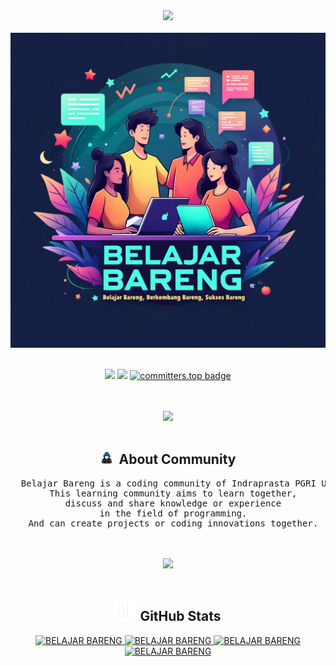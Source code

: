 <div align="center">
<img src="https://readme-typing-svg.demolab.com?font=Inconsolata&weight=500&size=50&duration=4000&color=06b6d4&center=true&vCenter=true&multiline=true&repeat=false&random=false&width=1300&height=140&lines=Hello+World;Welcome+To+Belajar+Bareng+Community+%E2%9C%A9"/>
<br><br>
<img src="./asset/banner.jpg"/>
<br><br>
<p align="center">
  <img src="https://visitor-badge.laobi.icu/badge?page_id=belajarbareng24.belajarbareng24" />
  <a href="https://github.com/belajarbareng24"><img src="https://img.shields.io/github/followers/belajarbareng24?label=followers&style=social"/></a>
  <a href="https://user-badge.committers.top/indonesia/belajarbareng24"><img src="https://user-badge.committers.top/indonesia/belajarbareng24.svg" alt="committers.top badge"></a>
</p>
<br><br>
<img src="https://user-images.githubusercontent.com/73097560/115834477-dbab4500-a447-11eb-908a-139a6edaec5c.gif">
<br><br>
<h2 align="center"><img src="./asset/about_me.gif" width="20px">&nbsp;&nbsp;<b>About Community</b></h2>
<pre>
  Belajar Bareng is a coding community of Indraprasta PGRI University students formed in 2024.
  This learning community aims to learn together,
  discuss and share knowledge or experience
  in the field of programming.
  And can create projects or coding innovations together.
</pre>
<br><br>
<img src="https://user-images.githubusercontent.com/73097560/115834477-dbab4500-a447-11eb-908a-139a6edaec5c.gif">
<br><br>
<h2 align="center"><img src="./asset/stats.gif" width="35px"/><b> GitHub Stats </b></h2>

<div align="center">
<a href="https://github.com/belajarbareng24/">
      <img src="https://github-readme-stats.vercel.app/api?username=BELAJARBARENG-2024&&include_all_commits=true&count_private=true&show_icons=true&theme=synthwave&hide_border=true" width="450" alt="BELAJAR BARENG"/>
     <img src="https://github-readme-streak-stats.herokuapp.com/?user=BELAJARBARENG-2024&theme=synthwave&hide_border=true&date_format=j%20M[%20Y]" width="450" alt="BELAJAR BARENG"/>
     <img src="https://github-readme-stats.vercel.app/api/top-langs/?username=BELAJARBARENG-2024&layout=compact&theme=synthwave" width="450"  alt="BELAJAR BARENG"/>
     <img src="https://github-profile-trophy.vercel.app/?username=BELAJARBARENG-2024&title=MultipleLang,Stars,Followers,Issues,Commits,Puller&row=2&column=3&layout=compact&theme=synthwave&no-frame=true&no-bg=true" width="450" alt="BELAJAR BARENG"/>
</a>
